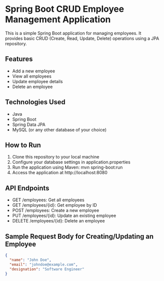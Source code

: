 # Spring Boot CRUD Employee Management Application

This is a simple Spring Boot application for managing employees. It provides basic CRUD (Create, Read, Update, Delete) operations using a JPA repository.

## Features
- Add a new employee
- View all employees
- Update employee details
- Delete an employee

## Technologies Used
- Java
- Spring Boot
- Spring Data JPA
- MySQL (or any other database of your choice)

## How to Run
1. Clone this repository to your local machine
2. Configure your database settings in application.properties
3. Run the application using Maven: mvn spring-boot:run
4. Access the application at http://localhost:8080

## API Endpoints
- GET /employees: Get all employees
- GET /employees/{id}: Get employee by ID
- POST /employees: Create a new employee
- PUT /employees/{id}: Update an existing employee
- DELETE /employees/{id}: Delete an employee

## Sample Request Body for Creating/Updating an Employee
```json
{
  "name": "John Doe",
  "email": "johndoe@example.com",
  "designation": "Software Engineer"
}
